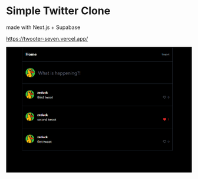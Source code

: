 # Simple Twitter Clone

made with Next.js + Supabase

https://twooter-seven.vercel.app/

![twooter demo](./public/twooter-demo.png)
